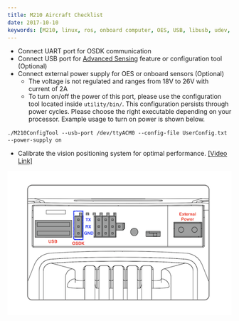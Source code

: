 ```yaml
---
title: M210 Aircraft Checklist
date: 2017-10-10
keywords: [M210, linux, ros, onboard computer, OES, USB, libusb, udev, configuration]
---
```



* Connect UART port for OSDK communication
* Connect USB port for [Advanced Sensing](../guides/component-guide-advanced-sensing-stereo-camera.html)  feature or configuration tool (Optional)
* Connect external power supply for OES or onboard sensors (Optional)
  * The voltage is not regulated and ranges from 18V to 26V with current of 2A
  * To turn on/off the power of this port, please use the configuration tool located inside `utility/bin/`. This configuration persists through power cycles. Please choose the right executable depending on your processor. Example usage to turn on power is shown below.

````
./M210ConfigTool --usb-port /dev/ttyACM0 --config-file UserConfig.txt --power-supply on
````

* Calibrate the vision positioning system for optimal performance. <a href="https://www.youtube.com/watch?v=mYSqz7R5zwI" target="_blank">[Video Link]</a>


![m210_expansion_port](../images/hardwaresetup/m210_expansion_port_text.png)

  
